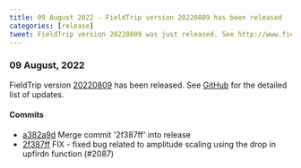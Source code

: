 ```yaml
---
title: 09 August 2022 - FieldTrip version 20220809 has been released
categories: [release]
tweet: FieldTrip version 20220809 was just released. See http://www.fieldtriptoolbox.org/#09-august-2022
---
```


### 09 August, 2022

FieldTrip version [20220809](http://github.com/fieldtrip/fieldtrip/releases/tag/20220809) has been released.
See [GitHub](https://github.com/fieldtrip/fieldtrip/compare/20220729...20220809) for the detailed list of updates.

#### Commits

- [a382a9d](http://github.com/fieldtrip/fieldtrip/commit/a382a9d) Merge commit '2f387ff' into release
- [2f387ff](http://github.com/fieldtrip/fieldtrip/commit/2f387ff) FIX - fixed bug related to amplitude scaling using the drop in upfirdn function (#2087)
